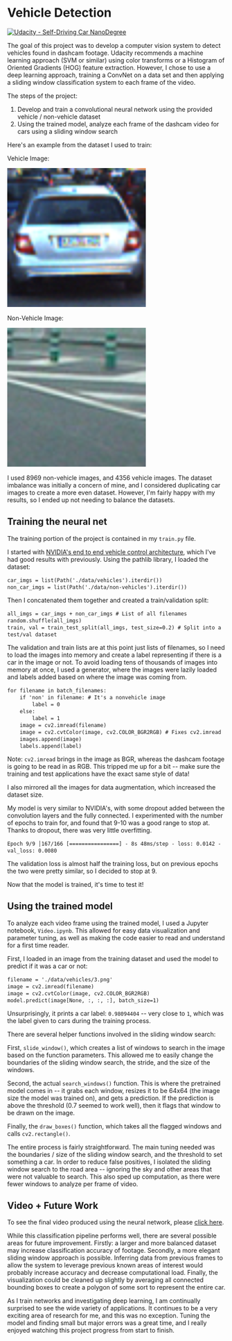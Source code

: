 # Vehicle Detection
[![Udacity - Self-Driving Car NanoDegree](https://s3.amazonaws.com/udacity-sdc/github/shield-carnd.svg)](http://www.udacity.com/drive)

The goal of this project was to develop a computer vision system to detect vehicles found in dashcam footage. Udacity recommends a machine learning approach (SVM or similar) using color transforms or a Histogram of Oriented Gradients (HOG) feature extraction. However, I chose to use a deep learning approach, training a ConvNet on a data set and then applying a sliding window classification system to each frame of the video.

The steps of the project:

1. Develop and train a convolutional neural network using the provided vehicle / non-vehicle dataset
1. Using the trained model, analyze each frame of the dashcam video for cars using a sliding window search

Here's an example from the dataset I used to train:

Vehicle Image:

![vehicle]

Non-Vehicle Image:

![non-vehicle]

I used 8969 non-vehicle images, and 4356 vehicle images. The dataset imbalance was initially a concern of mine, and I considered duplicating car images to create a more even dataset. However, I'm fairly happy with my results, so I ended up not needing to balance the datasets.

## Training the neural net

The training portion of the project is contained in my `train.py` file.

I started with [NVIDIA's end to end vehicle control architecture](https://images.nvidia.com/content/tegra/automotive/images/2016/solutions/pdf/end-to-end-dl-using-px.pdf), which I've had good results with previously. Using the pathlib library, I loaded the dataset:

```
car_imgs = list(Path('./data/vehicles').iterdir())
non_car_imgs = list(Path('./data/non-vehicles').iterdir())
```

Then I concatenated them together and created a train/validation split:

```
all_imgs = car_imgs + non_car_imgs # List of all filenames
random.shuffle(all_imgs)
train, val = train_test_split(all_imgs, test_size=0.2) # Split into a test/val dataset
```

The validation and train lists are at this point just lists of filenames, so I need to load the images into memory and create a label representing if there is a car in the image or not. To avoid loading tens of thousands of images into memory at once, I used a generator, where the images were lazily loaded and labels added based on where the image was coming from.

```
for filename in batch_filenames:
    if 'non' in filename: # It's a nonvehicle image
        label = 0
    else:
        label = 1
    image = cv2.imread(filename)
    image = cv2.cvtColor(image, cv2.COLOR_BGR2RGB) # Fixes cv2.imread
    images.append(image)
    labels.append(label)
```

Note: `cv2.imread` brings in the image as BGR, whereas the dashcam footage is going to be read in as RGB. This tripped me up for a bit -- make sure the training and test applications have the exact same style of data!

I also mirrored all the images for data augmentation, which increased the dataset size.

My model is very similar to NVIDIA's, with some dropout added between the convolution layers and the fully connected. I experimented with the number of epochs to train for, and found that 9-10 was a good range to stop at. Thanks to dropout, there was very little overfitting.

```
Epoch 9/9 │167/166 [================] - 8s 48ms/step - loss: 0.0142 - val_loss: 0.0080
```

The validation loss is almost half the training loss, but on previous epochs the two were pretty similar, so I decided to stop at 9.

Now that the model is trained, it's time to test it!

## Using the trained model

To analyze each video frame using the trained model, I used a Jupyter notebook, `Video.ipynb`. This allowed for easy data visualization and parameter tuning, as well as making the code easier to read and understand for a first time reader.

First, I loaded in an image from the training dataset and used the model to predict if it was a car or not:

```
filename = './data/vehicles/3.png'
image = cv2.imread(filename)
image = cv2.cvtColor(image, cv2.COLOR_BGR2RGB)
model.predict(image[None, :, :, :], batch_size=1)
```

Unsurprisingly, it prints a car label: `0.98094404` -- very close to `1`, which was the label given to cars during the training process.

There are several helper functions involved in the sliding window search:

First, `slide_window()`, which creates a list of windows to search in the image based on the function parameters. This allowed me to easily change the boundaries of the sliding window search, the stride, and the size of the windows.

Second, the actual `search_windows()` function. This is where the pretrained model comes in -- it grabs each window, resizes it to be 64x64 (the image size the model was trained on), and gets a prediction. If the prediction is above the threshold (0.7 seemed to work well), then it flags that window to be drawn on the image.

Finally, the `draw_boxes()` function, which takes all the flagged windows and calls `cv2.rectangle()`.

The entire process is fairly straightforward. The main tuning needed was the boundaries / size of the sliding window search, and the threshold to set something a car. In order to reduce false positives, I isolated the sliding window search to the road area -- ignoring the sky and other areas that were not valuable to search. This also sped up computation, as there were fewer windows to analyze per frame of video.

## Video + Future Work

To see the final video produced using the neural network, please [click here](https://www.youtube.com/watch?v=l2_TCLNK8Vc).

While this classification pipeline performs well, there are several possible areas for future improvement. Firstly: a larger and more balanced dataset may increase classification accuracy of footage. Secondly, a more elegant sliding window approach is possible. Inferring data from previous frames to allow the system to leverage previous known areas of interest would probably increase accuracy and decrease computational load. Finally, the visualization could be cleaned up slightly by averaging all connected bounding boxes to create a polygon of some sort to represent the entire car.

As I train networks and investigating deep learning, I am continually surprised to see the wide variety of applications. It continues to be a very exciting area of research for me, and this was no exception. Tuning the model and finding small but major errors was a great time, and I really enjoyed watching this project progress from start to finish.


[//]: # (Image References)
[vehicle]: ./output_images/vehicle.png
[non-vehicle]: ./output_images/non-vehicle.png
